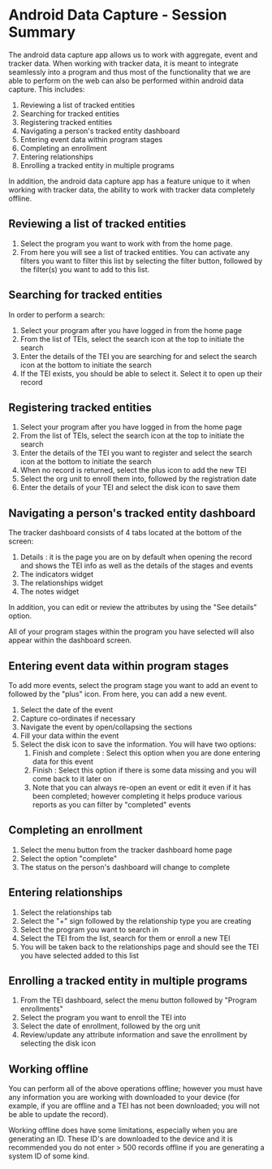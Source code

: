 # Android Data Capture - Session Summary

The android data capture app allows us to work with aggregate, event and tracker data. When working with tracker data, it is meant to integrate seamlessly into a program and thus most of the functionality that we are able to perform on the web can also be performed within android data capture. This includes:

   1. Reviewing a list of tracked entities
   1. Searching for tracked entities
   2. Registering tracked entities
   3. Navigating a person's tracked entity dashboard
   4. Entering event data within program stages
   5. Completing an enrollment
   6. Entering relationships
   7. Enrolling a tracked entity in multiple programs

In addition, the android data capture app has a feature unique to it when working with tracker data, the ability to work with tracker data completely offline.

## Reviewing a list of tracked entities

1. Select the program you want to work with from the home page.
2. From here you will see a list of tracked entities. You can activate any filters you want to filter this list by selecting the filter button, followed by the filter(s) you want to add to this list. 

## Searching for tracked entities

In order to perform a search:

1. Select your program after you have logged in from the home page
2. From the list of TEIs, select the search icon at the top to initiate the search
3. Enter the details of the TEI you are searching for and select the search icon at the bottom to initiate the search
4. If the TEI exists, you should be able to select it. Select it to open up their record

## Registering tracked entities

1. Select your program after you have logged in from the home page
2. From the list of TEIs, select the search icon at the top to initiate the search
3. Enter the details of the TEI you want to register  and select the search icon at the bottom to initiate the search
4. When no record is returned, select the plus icon to add the new TEI
5. Select the org unit to enroll them into, followed by the registration date
6. Enter the details of your TEI and select the disk icon to save them

## Navigating a person's tracked entity dashboard

The tracker dashboard consists of 4 tabs located at the bottom of the screen:

1. Details : it is the page you are on by default when opening the record and shows the TEI info as well as the details of the stages and events
2. The indicators widget
3. The relationships widget
4. The notes widget

In addition, you can edit or review the attributes by using the "See details" option.

All of your program stages within the program you have selected will also appear within the dashboard screen.

## Entering event data within program stages

To add more events, select the program stage you want to add an event to followed by the "plus" icon. From here, you can add a new event.

1. Select the date of the event
2. Capture co-ordinates if necessary
3. Navigate the event by open/collapsing the sections
4. Fill your data within the event
5. Select the disk icon to save the information. You will have two options:
   1. Finish and complete : Select this option when you are done entering data for this event
   2. Finish : Select this option if there is some data missing and you will come back to it later on
   3. Note that you can always re-open an event or edit it even if it has been completed; however completing it helps produce various reports as you can filter by "completed" events

## Completing an enrollment

1. Select the menu button from the tracker dashboard home page
2. Select the option "complete"
3. The status on the person's dashboard will change to complete

## Entering relationships

1. Select the relationships tab
2. Select the "+" sign followed by the relationship type you are creating
3. Select the program you want to search in
4. Select the TEI from the list, search for them or enroll a new TEI
5. You will be taken back to the relationships page and should see the TEI you have selected added to this list

## Enrolling a tracked entity in multiple programs

1. From the TEI dashboard, select the menu button followed by "Program enrollments"
2. Select the program you want to enroll the TEI into
3. Select the date of enrollment, followed by the org unit
4. Review/update any attribute information and save the enrollment by selecting the disk icon

## Working offline

You can perform all of the above operations offline; however you must have any information you are working with downloaded to your device (for example, if you are offline and a TEI has not been downloaded; you will not be able to update the record).

Working offline does have some limitations, especially when you are generating an ID. These ID's are downloaded to the device and it is recommended you do not enter > 500 records offline if you are generating a system ID of some kind.